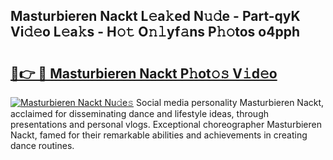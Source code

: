 ## Masturbieren Nackt L𝚎a𝚔ed N𝚞𝚍e - Part-qyK Vi𝚍𝚎o L𝚎a𝚔s - H𝚘𝚝 O𝚗𝚕yf𝚊ns P𝚑𝚘tos o4pph

# <h2><a href="http://kf3ypt.oniu.top/?m=Masturbieren+Nackt">🔗👉 🔴 Masturbieren Nackt P𝚑ot𝚘𝚜 V𝚒d𝚎o</a></h2>

[![Masturbieren Nackt Nu𝚍e𝚜](https://i.imgur.com/0qMVB7G.gif)](http://kf3ypt.oniu.top/?m=Masturbieren+Nackt)
Social media personality Masturbieren Nackt, acclaimed for disseminating dance and lifestyle ideas, through presentations and personal vlogs. Exceptional choreographer Masturbieren Nackt, famed for their remarkable abilities and achievements in creating dance routines.  
